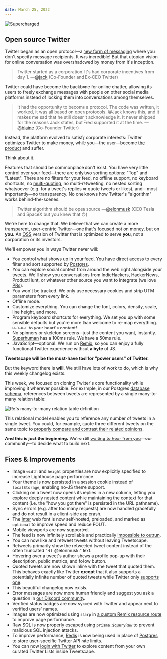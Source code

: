 ```yaml
---
date: March 25, 2022
---
```


![Supercharged](/ss/supercharged.png)

## Open source Twitter

Twitter began as an open protocol—a [new form of messaging](http://paulgraham.com/twitter.html) where you don't specify message recipients.
It was incredible!
But that utopian vision for online conversation was overshadowed by money from it's inception.

> Twitter started as a corporation.
> It's had corporate incentives from day 1.
> —[@jack](https://twitter.com/jack/status/1473361222825299974) (Co-Founder and Ex-CEO Twitter)

Twitter could have become the backbone for online chatter, allowing its users to freely exchange messages with people on other social media platforms instead of locking them into conversations among themselves.

> It had the opportunity to become a protocol.
> The code was written, it worked, it was all based on open protocols.
> @Jack knows this, and it makes me sad that he still doesn't acknowledge it.
> It never shipped for the reasons Jack states, but Fred supported it at the time.
> —[@blaine](https://twitter.com/blaine/status/1473401448054411266) (Co-Founder Twitter)

Instead, the platform evolved to satisfy corporate interests: Twitter optimizes Twitter to make money, while you—the user—become [the product](https://www.netflix.com/title/81254224) and suffer.

Think about it.

Features that should be commonplace don't exist.
You have very little control over your feed—there are only two sorting options: "Top" and "Latest".
There are no filters for your feed, no offline support, no keyboard shortcuts, no [multi-quoting](https://malcolmocean.com/2021/11/twitter-multi-quote-tweet-design/), no multi-retweeting, no nested sorting whatsoever (e.g. for a tweet's replies or quote tweets or likes), and—most importantly—no transparency.
No one knows how Twitter's "algorithm" works behind-the-scenes.

> Twitter algorithm should be open source
> —[@elonmusk](https://twitter.com/elonmusk/status/1507041396242407424) (CEO Tesla and SpaceX but you knew that 🙃)

We're here to change that.
We believe that we can create a more transparent, user-centric Twitter—one that's focused not on money, but on **you.**
An [OSS](https://github.com/rooteco/tweetscape) version of Twitter that is optimized to serve **you**, not a corporation or its investors.

We'll empower you in ways Twitter never will:

- You control what shows up in your feed. You have direct access to every filter and sort supported by [Postgres](https://www.postgresql.org).
- You can explore social context from around the web right alongside your tweets. We'll show you conversations from IndieHackers, HackerNews, ProductHunt, or whatever other source you want to integrate (we love [PRs](https://github.com/rooteco/tweetscape/pulls)).
- You won't be tracked. We only use necessary cookies and strip UTM parameters from every link.
- Offline mode.
- Customize everything. You can change the font, colors, density, scale, line height, and more.
- Program keyboard shortcuts for everything. We set you up with some sensible defaults but you're more than welcome to re-map everything. `H`-`J`-`K`-`L` to your heart's content!
- No spinners or skeleton screens—just the content you want, instantly. [Superhuman](https://superhuman.com) has a 100ms rule. We have a 50ms rule.
- JavaScript—optional. We run on [Remix](https://remix.run), so you can enjoy a fully functional Twitter experience without **a byte** of JS.

**Tweetscape will be the must-have tool for "power users" of Twitter.**

But the keyword there is **will**.
We still have lots of work to do, which is why this weekly changelog exists.

This week, we focused on cloning Twitter's core functionality while improving it wherever possible.
For example, in our Postgres [database schema](https://github.com/rooteco/tweetscape/blob/develop/db/setup.pgsql), references between tweets are represented by a single many-to-many relation table:

![Refs many-to-many relation table definition](/ss/refs-table-definition.png)

This relational model enables you to reference any number of tweets in a single tweet.
You could, for example, quote three different tweets on the same topic to [properly compare and contrast their related opinions](https://malcolmocean.com/2021/11/twitter-multi-quote-tweet-design/).

**And this is just the beginning.**
We're still [waiting to hear from you](https://discord.gg/3KYQBJwRSS)—our community—to decide what to build next.

## Fixes & Improvements

- Image `width` and `height` properties are now explicitly specified to increase Lighthouse page performance.
- Your theme is now persisted in a session cookie instead of `localStorage`, enabling no-JS theme support.
- Clicking on a tweet now opens its replies in a new column, letting you explore deeply nested content while maintaining the context for that content (i.e. the "how you got there" is persisted in the URL pathname).
- Sync errors (e.g. after too many requests) are now handled gracefully and do not result in a client-side app crash.
- The [Inter](https://rsms.me/inter) web font is now self-hosted, preloaded, and marked as `optional` to improve speed and reduce FOUT.
- Mobile viewports are now supported.
- The feed is now infinitely scrollable and practically [impossible to outrun](https://twitter.com/niicholaschiang/status/1506379774649724928).
- You can now like and retweet tweets without leaving Tweetscape.
- Retweets primarily show the retweeted tweet content instead of the often truncated "RT @elonmusk:" text.
- Hovering over a tweet's author shows a profile pop-up with their description, public metrics, and follow button.
- Quoted tweets are now shown inline with the tweet that quoted them. This behaves exactly like Twitter **except** that it also supports a potentially infinite number of quoted tweets while Twitter only [supports one](https://malcolmocean.com/2021/11/twitter-multi-quote-tweet-design).
- This beautiful changelog now exists.
- Error messages are now more human friendly and suggest you ask a question in [our Discord community](https://discord.gg/3KYQBJwRSS).
- Verified status badges are now synced with Twitter and appear next to verified users' names.
- Images are now optimized using `sharp` in [a custom Remix resource route](https://github.com/rooteco/tweetscape/blob/develop/app/img.server.ts) to improve page performance.
- Raw SQL is now properly escaped using `prisma.$queryRaw` to prevent malicious SQL injection attacks.
- To improve performance, [Redis](https://redis.io) is now being used in place of [Postgres](https://postgresql.org) to store user-specific Twitter API rate limits.
- You can now [login with Twitter](/oauth) to explore content from your own curated Twitter Lists inside Tweetscape.
